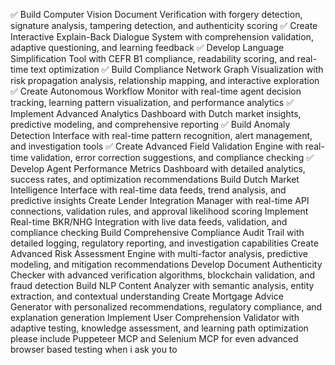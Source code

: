 ✅ Build Computer Vision Document Verification with forgery detection, signature analysis, tampering detection, and authenticity scoring
✅ Create Interactive Explain-Back Dialogue System with comprehension validation, adaptive questioning, and learning feedback
✅ Develop Language Simplification Tool with CEFR B1 compliance, readability scoring, and real-time text optimization
✅ Build Compliance Network Graph Visualization with risk propagation analysis, relationship mapping, and interactive exploration
✅ Create Autonomous Workflow Monitor with real-time agent decision tracking, learning pattern visualization, and performance analytics
✅ Implement Advanced Analytics Dashboard with Dutch market insights, predictive modeling, and comprehensive reporting
✅ Build Anomaly Detection Interface with real-time pattern recognition, alert management, and investigation tools
✅ Create Advanced Field Validation Engine with real-time validation, error correction suggestions, and compliance checking
✅ Develop Agent Performance Metrics Dashboard with detailed analytics, success rates, and optimization recommendations
Build Dutch Market Intelligence Interface with real-time data feeds, trend analysis, and predictive insights
Create Lender Integration Manager with real-time API connections, validation rules, and approval likelihood scoring
Implement Real-time BKR/NHG Integration with live data feeds, validation, and compliance checking
Build Comprehensive Compliance Audit Trail with detailed logging, regulatory reporting, and investigation capabilities
Create Advanced Risk Assessment Engine with multi-factor analysis, predictive modeling, and mitigation recommendations
Develop Document Authenticity Checker with advanced verification algorithms, blockchain validation, and fraud detection
Build NLP Content Analyzer with semantic analysis, entity extraction, and contextual understanding
Create Mortgage Advice Generator with personalized recommendations, regulatory compliance, and explanation generation
Implement User Comprehension Validator with adaptive testing, knowledge assessment, and learning path optimization
please include Puppeteer MCP and Selenium MCP for even advanced browser based testing when i ask you to